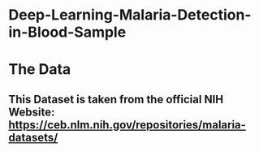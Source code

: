 # Deep-Learning-Malaria-Detection-in-Blood-Sample

# The Data
## This Dataset is taken from the official NIH Website: https://ceb.nlm.nih.gov/repositories/malaria-datasets/
